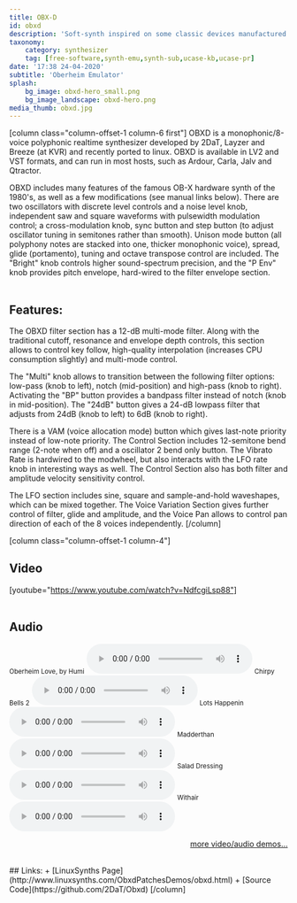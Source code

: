 ```yaml
---
title: OBX-D
id: obxd
description: 'Soft-synth inspired on some classic devices manufactured by Oberheim on 1980s'
taxonomy:
    category: synthesizer
    tag: [free-software,synth-emu,synth-sub,ucase-kb,ucase-pr]
date: '17:38 24-04-2020'
subtitle: 'Oberheim Emulator'
splash:
    bg_image: obxd-hero_small.png
    bg_image_landscape: obxd-hero.png
media_thumb: obxd.jpg
---
```

[column class="column-offset-1 column-6 first"]
OBXD is a monophonic/8-voice polyphonic realtime synthesizer developed by 2DaT, Layzer and Breeze (at KVR) and recently ported to linux. OBXD is available in LV2 and VST formats, and can run in most hosts, such as Ardour, Carla, Jalv and Qtractor.

OBXD includes many features of the famous OB-X hardware synth of the 1980's, as well as a few modifications (see manual links below). There are two oscillators with discrete level controls and a noise level knob, independent saw and square waveforms with pulsewidth modulation control; a cross-modulation knob, sync button and step button (to adjust oscillator tuning in semitones rather than smooth). Unison mode button (all polyphony notes are stacked into one, thicker monophonic voice), spread, glide (portamento), tuning and octave transpose control are included. The "Bright" knob controls higher sound-spectrum precision, and the "P Env" knob provides pitch envelope, hard-wired to the filter envelope section.
<br>
<br>

## Features:
The OBXD filter section has a 12-dB multi-mode filter. Along with the traditional cutoff, resonance and envelope depth controls, this section allows to control key follow, high-quality interpolation (increases CPU consumption slightly) and multi-mode control.

The "Multi" knob allows to transition between the following filter options: low-pass (knob to left), notch (mid-position) and high-pass (knob to right). Activating the "BP" button provides a bandpass filter instead of notch (knob in mid-position). The "24dB" button gives a 24-dB lowpass filter that adjusts from 24dB (knob to left) to 6dB (knob to right).

There is a VAM (voice allocation mode) button which gives last-note priority instead of low-note priority. The Control Section includes 12-semitone bend range (2-note when off) and a oscillator 2 bend only button. The Vibrato Rate is hardwired to the modwheel, but also interacts with the LFO rate knob in interesting ways as well. The Control Section also has both filter and amplitude velocity sensitivity control.

The LFO section includes sine, square and sample-and-hold waveshapes, which can be mixed together. The Voice Variation Section gives further control of filter, glide and amplitude, and the Voice Pan allows to control pan direction of each of the 8 voices independently.
[/column]

[column class="column-offset-1 column-4"]
## Video
[youtube="https://www.youtube.com/watch?v=NdfcgiLsp88"]
<br>
<br>
## Audio
<small>Oberheim Love, by Humi</small>
![Loving OB-Xd, by Humi](OBXdLoveByHumi.mp3)
<small>Chirpy Bells 2</small>
![chirpybellstwo.ogg](chirpybellstwo.ogg)
<small>Lots Happenin</small>
![lotshappenin.ogg](lotshappenin.ogg)
<small>Madderthan</small>
![madderthan.ogg](madderthan.ogg)
<small>Salad Dressing</small>
![saladdressing.ogg](saladdressing.ogg)
<small>Withair</small>
![withair.ogg](withair.ogg)
<br>
<p align="right">
 <a href="https://wiki.zynthian.org/index.php/Zynthian_Sound_Demos" target="_blank">more video/audio demos...</a>
</p>
<br>
## Links:
+ [LinuxSynths Page](http://www.linuxsynths.com/ObxdPatchesDemos/obxd.html)
+ [Source Code](https://github.com/2DaT/Obxd)
[/column]


